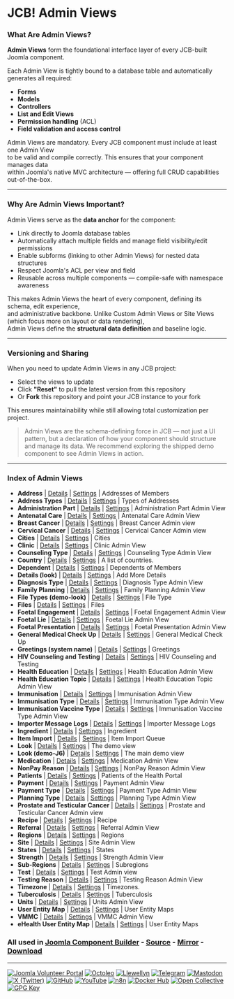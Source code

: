 # JCB! Admin Views

### What Are Admin Views?
**Admin Views** form the foundational interface layer of every JCB-built Joomla component.

Each Admin View is tightly bound to a database table and automatically generates all required:
- **Forms**
- **Models**
- **Controllers**
- **List and Edit Views**
- **Permission handling** (ACL)
- **Field validation and access control**

Admin Views are mandatory. Every JCB component must include at least one Admin View  
to be valid and compile correctly. This ensures that your component manages data  
within Joomla's native MVC architecture — offering full CRUD capabilities out-of-the-box.

---
### Why Are Admin Views Important?
Admin Views serve as the **data anchor** for the component:

- Link directly to Joomla database tables
- Automatically attach multiple fields and manage field visibility/edit permissions
- Enable subforms (linking to other Admin Views) for nested data structures
- Respect Joomla's ACL per view and field
- Reusable across multiple components — compile-safe with namespace awareness

This makes Admin Views the heart of every component, defining its schema, edit experience,  
and administrative backbone. Unlike Custom Admin Views or Site Views (which focus more on layout or data rendering),  
Admin Views define the **structural data definition** and baseline logic.

---
### Versioning and Sharing
When you need to update Admin Views in any JCB project:

- Select the views to update
- Click **"Reset"** to pull the latest version from this repository
- Or **Fork** this repository and point your JCB instance to your fork

This ensures maintainability while still allowing total customization per project.

>Admin Views are the schema-defining force in JCB — not just a UI pattern, but a declaration of how your component should structure and manage its data. We recommend exploring the shipped demo component to see Admin Views in action.

---
### Index of Admin Views


 - **Address** | [Details](src/admin_view/b7b2aba5-8a94-443b-814b-aed5b0b7c550) | [Settings](src/admin_view/b7b2aba5-8a94-443b-814b-aed5b0b7c550/item.json) | Addresses of Members
 - **Address Types** | [Details](src/admin_view/5992077e-15a5-4ea9-b882-e6e0e1b723ae) | [Settings](src/admin_view/5992077e-15a5-4ea9-b882-e6e0e1b723ae/item.json) | Types of Addresses
 - **Administration Part** | [Details](src/admin_view/95a834f5-59e8-4f1d-93a6-13479b2148f0) | [Settings](src/admin_view/95a834f5-59e8-4f1d-93a6-13479b2148f0/item.json) | Administration Part Admin View
 - **Antenatal Care** | [Details](src/admin_view/a4da86a9-e165-4a90-a73e-ca9956884c00) | [Settings](src/admin_view/a4da86a9-e165-4a90-a73e-ca9956884c00/item.json) | Antenatal Care Admin View
 - **Breast Cancer** | [Details](src/admin_view/d9a2f539-f13d-4d39-ab36-b258162f39b7) | [Settings](src/admin_view/d9a2f539-f13d-4d39-ab36-b258162f39b7/item.json) | Breast Cancer Admin view
 - **Cervical Cancer** | [Details](src/admin_view/82ca091d-e00d-4378-a780-fafaf084d98a) | [Settings](src/admin_view/82ca091d-e00d-4378-a780-fafaf084d98a/item.json) | Cervical Cancer Admin view
 - **Cities** | [Details](src/admin_view/3dbb581b-619a-4fb0-a6f6-e4a136ea31e2) | [Settings](src/admin_view/3dbb581b-619a-4fb0-a6f6-e4a136ea31e2/item.json) | Cities
 - **Clinic** | [Details](src/admin_view/a970eed5-0f6c-4a46-ac51-0667dcb5e38e) | [Settings](src/admin_view/a970eed5-0f6c-4a46-ac51-0667dcb5e38e/item.json) | Clinic Admin View
 - **Counseling Type** | [Details](src/admin_view/bc34bf73-580d-4c2b-9cb5-d705c52a1dc6) | [Settings](src/admin_view/bc34bf73-580d-4c2b-9cb5-d705c52a1dc6/item.json) | Counseling Type Admin View
 - **Country** | [Details](src/admin_view/6acc4069-1c33-4470-85a6-07bc9bb16d10) | [Settings](src/admin_view/6acc4069-1c33-4470-85a6-07bc9bb16d10/item.json) | A list of countries.
 - **Dependent** | [Details](src/admin_view/2ad66e35-e5fc-4927-a76d-edd00746543e) | [Settings](src/admin_view/2ad66e35-e5fc-4927-a76d-edd00746543e/item.json) | Dependents of Members
 - **Details (look)** | [Details](src/admin_view/595ba2c9-21fa-43a4-9af7-93c9cfb21b82) | [Settings](src/admin_view/595ba2c9-21fa-43a4-9af7-93c9cfb21b82/item.json) | Add More Details
 - **Diagnosis Type** | [Details](src/admin_view/588139bf-7c03-48ed-bcb0-3832a14bd553) | [Settings](src/admin_view/588139bf-7c03-48ed-bcb0-3832a14bd553/item.json) | Diagnosis Type Admin View
 - **Family Planning** | [Details](src/admin_view/2bf85986-5ed4-4471-88fe-a5b2daa9114f) | [Settings](src/admin_view/2bf85986-5ed4-4471-88fe-a5b2daa9114f/item.json) | Family Planning Admin View
 - **File Types (demo-look)** | [Details](src/admin_view/19a973ea-cdfa-4c79-bbbd-1b8a37286b27) | [Settings](src/admin_view/19a973ea-cdfa-4c79-bbbd-1b8a37286b27/item.json) | File Type
 - **Files** | [Details](src/admin_view/224eb9c7-8b40-48cf-bf77-2afa291fd54a) | [Settings](src/admin_view/224eb9c7-8b40-48cf-bf77-2afa291fd54a/item.json) | Files
 - **Foetal Engagement** | [Details](src/admin_view/30a8a740-b413-43f2-aacf-3c16903d4e76) | [Settings](src/admin_view/30a8a740-b413-43f2-aacf-3c16903d4e76/item.json) | Foetal Engagement Admin View
 - **Foetal Lie** | [Details](src/admin_view/8181ea02-be0a-475e-99c6-c7d84817959c) | [Settings](src/admin_view/8181ea02-be0a-475e-99c6-c7d84817959c/item.json) | Foetal Lie Admin View
 - **Foetal Presentation** | [Details](src/admin_view/ee0dc737-9d72-4af2-a5a9-095d092d9cea) | [Settings](src/admin_view/ee0dc737-9d72-4af2-a5a9-095d092d9cea/item.json) | Foetal Presentation Admin View
 - **General Medical Check Up** | [Details](src/admin_view/81100e6f-5535-41ca-94f6-cc2fcbf75e1e) | [Settings](src/admin_view/81100e6f-5535-41ca-94f6-cc2fcbf75e1e/item.json) | General Medical Check Up
 - **Greetings (system name)** | [Details](src/admin_view/65116558-be67-4931-95be-727fbfb16db7) | [Settings](src/admin_view/65116558-be67-4931-95be-727fbfb16db7/item.json) | Greetings
 - **HIV Counseling and Testing** | [Details](src/admin_view/b28c4fc2-fae5-4866-9859-e64bad07ab6b) | [Settings](src/admin_view/b28c4fc2-fae5-4866-9859-e64bad07ab6b/item.json) | HIV Counseling and Testing
 - **Health Education** | [Details](src/admin_view/4206aef4-c8f9-4288-889d-ac9aee23e1dd) | [Settings](src/admin_view/4206aef4-c8f9-4288-889d-ac9aee23e1dd/item.json) | Health Education Admin View
 - **Health Education Topic** | [Details](src/admin_view/4689d234-151f-4122-8cd3-d7b92f17f5e1) | [Settings](src/admin_view/4689d234-151f-4122-8cd3-d7b92f17f5e1/item.json) | Health Education Topic Admin View
 - **Immunisation** | [Details](src/admin_view/c53406eb-99f0-4491-ad57-b8e5d81f1613) | [Settings](src/admin_view/c53406eb-99f0-4491-ad57-b8e5d81f1613/item.json) | Immunisation Admin View
 - **Immunisation Type** | [Details](src/admin_view/16b889b9-1bad-4642-be14-d8e216283c22) | [Settings](src/admin_view/16b889b9-1bad-4642-be14-d8e216283c22/item.json) | Immunisation Type Admin View
 - **Immunisation Vaccine Type** | [Details](src/admin_view/ccc3cca7-2ef6-49ff-aba9-02588e80cd23) | [Settings](src/admin_view/ccc3cca7-2ef6-49ff-aba9-02588e80cd23/item.json) | Immunisation Vaccine Type Admin View
 - **Importer Message Logs** | [Details](src/admin_view/ab2bbdfc-c0a0-4ffc-9556-67d5af8bec64) | [Settings](src/admin_view/ab2bbdfc-c0a0-4ffc-9556-67d5af8bec64/item.json) | Importer Message Logs
 - **Ingredient** | [Details](src/admin_view/0cd962eb-6b6c-49c6-a49b-bc96fb310609) | [Settings](src/admin_view/0cd962eb-6b6c-49c6-a49b-bc96fb310609/item.json) | Ingredient
 - **Item Import** | [Details](src/admin_view/a9f19a16-fadb-44ea-a9b6-41130aad05ec) | [Settings](src/admin_view/a9f19a16-fadb-44ea-a9b6-41130aad05ec/item.json) | Item Import Queue
 - **Look** | [Details](src/admin_view/c1053952-8a84-4398-aef1-41726f7c0043) | [Settings](src/admin_view/c1053952-8a84-4398-aef1-41726f7c0043/item.json) | The demo view
 - **Look (demo-J6)** | [Details](src/admin_view/93a34bf3-aa25-4a14-8496-ae7d0340e0b9) | [Settings](src/admin_view/93a34bf3-aa25-4a14-8496-ae7d0340e0b9/item.json) | The main demo view
 - **Medication** | [Details](src/admin_view/d412bc8c-4e9d-4cdf-b248-a64df06381ff) | [Settings](src/admin_view/d412bc8c-4e9d-4cdf-b248-a64df06381ff/item.json) | Medication Admin View
 - **NonPay Reason** | [Details](src/admin_view/b2522e43-69df-4f70-b2c3-b15dcfeb7578) | [Settings](src/admin_view/b2522e43-69df-4f70-b2c3-b15dcfeb7578/item.json) | NonPay Reason Admin View
 - **Patients** | [Details](src/admin_view/48c6102c-f2bb-4350-869e-d7afa9649e5c) | [Settings](src/admin_view/48c6102c-f2bb-4350-869e-d7afa9649e5c/item.json) | Patients of the Health Portal
 - **Payment** | [Details](src/admin_view/72f86056-268d-4d75-b0a6-dcf6ba3e8ad9) | [Settings](src/admin_view/72f86056-268d-4d75-b0a6-dcf6ba3e8ad9/item.json) | Payment Admin View
 - **Payment Type** | [Details](src/admin_view/6b20b2c4-3888-4d6c-91d4-872ae6223f4d) | [Settings](src/admin_view/6b20b2c4-3888-4d6c-91d4-872ae6223f4d/item.json) | Payment Type Admin View
 - **Planning Type** | [Details](src/admin_view/39f9de66-43ab-4d9a-9bda-7f1b8815807d) | [Settings](src/admin_view/39f9de66-43ab-4d9a-9bda-7f1b8815807d/item.json) | Planning Type Admin View
 - **Prostate and Testicular Cancer** | [Details](src/admin_view/72a4776e-889b-4324-ba5a-cdc8184e2b34) | [Settings](src/admin_view/72a4776e-889b-4324-ba5a-cdc8184e2b34/item.json) | Prostate and Testicular Cancer Admin view
 - **Recipe** | [Details](src/admin_view/7f969e93-a96a-4a4f-8307-b6a9de06bda2) | [Settings](src/admin_view/7f969e93-a96a-4a4f-8307-b6a9de06bda2/item.json) | Recipe
 - **Referral** | [Details](src/admin_view/956bb320-40ea-4995-b046-cb647eec4aa9) | [Settings](src/admin_view/956bb320-40ea-4995-b046-cb647eec4aa9/item.json) | Referral Admin View
 - **Regions** | [Details](src/admin_view/9eefa86b-6294-4512-8d62-979abf16c00d) | [Settings](src/admin_view/9eefa86b-6294-4512-8d62-979abf16c00d/item.json) | Regions
 - **Site** | [Details](src/admin_view/51d1b057-47b2-4a41-a2f5-7eafb4e46d7a) | [Settings](src/admin_view/51d1b057-47b2-4a41-a2f5-7eafb4e46d7a/item.json) | Site Admin View
 - **States** | [Details](src/admin_view/6c6345a1-e3e4-4840-8918-831034e95b19) | [Settings](src/admin_view/6c6345a1-e3e4-4840-8918-831034e95b19/item.json) | States
 - **Strength** | [Details](src/admin_view/b93c838d-4dd0-4931-90e8-81138a2ae106) | [Settings](src/admin_view/b93c838d-4dd0-4931-90e8-81138a2ae106/item.json) | Strength Admin View
 - **Sub-Regions** | [Details](src/admin_view/2e451812-45af-4015-aa0c-f5912702c9af) | [Settings](src/admin_view/2e451812-45af-4015-aa0c-f5912702c9af/item.json) | Subregions
 - **Test** | [Details](src/admin_view/88b75034-c158-4651-9fd2-555a1a8249c4) | [Settings](src/admin_view/88b75034-c158-4651-9fd2-555a1a8249c4/item.json) | Test Admin view
 - **Testing Reason** | [Details](src/admin_view/61fec258-5dd0-48ae-a9c1-8b2de0686a23) | [Settings](src/admin_view/61fec258-5dd0-48ae-a9c1-8b2de0686a23/item.json) | Testing Reason Admin View
 - **Timezone** | [Details](src/admin_view/75061367-79c2-4d5b-a75d-eca6d33507df) | [Settings](src/admin_view/75061367-79c2-4d5b-a75d-eca6d33507df/item.json) | Timezones.
 - **Tuberculosis** | [Details](src/admin_view/f67497fa-7c34-4574-84c9-e479dd37475f) | [Settings](src/admin_view/f67497fa-7c34-4574-84c9-e479dd37475f/item.json) | Tuberculosis
 - **Units** | [Details](src/admin_view/b549040e-9f87-472d-801e-ca9859e1a4c4) | [Settings](src/admin_view/b549040e-9f87-472d-801e-ca9859e1a4c4/item.json) | Units Admin View
 - **User Entity Map** | [Details](src/admin_view/60b7b30d-9229-4ce2-b055-9efbb7ac4cea) | [Settings](src/admin_view/60b7b30d-9229-4ce2-b055-9efbb7ac4cea/item.json) | User Entity Maps
 - **VMMC** | [Details](src/admin_view/2cbd9486-089b-45b8-8f1a-8161e9f88a5c) | [Settings](src/admin_view/2cbd9486-089b-45b8-8f1a-8161e9f88a5c/item.json) | VMMC Admin View
 - **eHealth User Entity Map** | [Details](src/admin_view/e9251e1e-80b7-43e7-84a0-6d890d05ed28) | [Settings](src/admin_view/e9251e1e-80b7-43e7-84a0-6d890d05ed28/item.json) | User Entity Maps

### All used in [Joomla Component Builder](https://www.joomlacomponentbuilder.com) - [Source](https://git.vdm.dev/joomla/Component-Builder) - [Mirror](https://github.com/vdm-io/Joomla-Component-Builder) - [Download](https://git.vdm.dev/joomla/pkg-component-builder/releases)

---
[![Joomla Volunteer Portal](https://img.shields.io/badge/-Joomla-gold?logo=joomla)](https://volunteers.joomla.org/joomlers/1396-llewellyn-van-der-merwe "Join Llewellyn on the Joomla Volunteer Portal: Shaping the Future Together!") [![Octoleo](https://img.shields.io/badge/-Octoleo-black?logo=linux)](https://git.vdm.dev/octoleo "--quiet") [![Llewellyn](https://img.shields.io/badge/-Llewellyn-ffffff?logo=gitea)](https://git.vdm.dev/Llewellyn "Collaborate and Innovate with Llewellyn on Git: Building a Better Code Future!") [![Telegram](https://img.shields.io/badge/-Telegram-blue?logo=telegram)](https://t.me/Joomla_component_builder "Join Llewellyn and the Community on Telegram: Building Joomla Components Together!") [![Mastodon](https://img.shields.io/badge/-Mastodon-9e9eec?logo=mastodon)](https://joomla.social/@llewellyn "Connect and Engage with Llewellyn on Joomla Social: Empowering Communities, One Post at a Time!") [![X (Twitter)](https://img.shields.io/badge/-X-black?logo=x)](https://x.com/llewellynvdm "Join the Conversation with Llewellyn on X: Where Ideas Take Flight!") [![GitHub](https://img.shields.io/badge/-GitHub-181717?logo=github)](https://github.com/Llewellynvdm "Build, Innovate, and Thrive with Llewellyn on GitHub: Turning Ideas into Impact!") [![YouTube](https://img.shields.io/badge/-YouTube-ff0000?logo=youtube)](https://www.youtube.com/@OctoYou "Explore, Learn, and Create with Llewellyn on YouTube: Your Gateway to Inspiration!") [![n8n](https://img.shields.io/badge/-n8n-black?logo=n8n)](https://n8n.io/creators/octoleo "Effortless Automation and Impactful Workflows with Llewellyn on n8n!") [![Docker Hub](https://img.shields.io/badge/-Docker-grey?logo=docker)](https://hub.docker.com/u/llewellyn "Llewellyn on Docker: Containerize Your Creativity!") [![Open Collective](https://img.shields.io/badge/-Donate-green?logo=opencollective)](https://opencollective.com/joomla-component-builder "Donate towards JCB: Help Llewellyn financially so he can continue developing this great tool!") [![GPG Key](https://img.shields.io/badge/-GPG-blue?logo=gnupg)](https://git.vdm.dev/Llewellyn/gpg "Unlock Trust and Security with Llewellyn's GPG Key: Your Gateway to Verified Connections!")